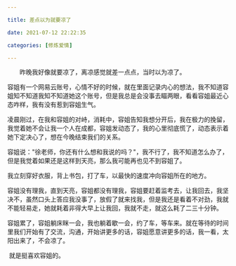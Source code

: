 ```yaml
---

title: 差点以为就要凉了

date: 2021-07-12 22:22:35

categories: [修炼爱情]

---
```


  昨晚我好像就要凉了，离凉感觉就差一点点，当时以为凉了。

​		容姐有一个网易云账号，心情不好的时候，就在里面记录内心的想法，我不知道容姐知不知道我知不知道她这个账号，但是我总是会没事去瞄两眼，看看容姐最近心态咋样，我有没有惹到容姐生气。

​		凌晨刚过，在我和容姐的对峙，消耗中，容姐告知我想分开后，我在极力的挽留，我觉着她不会让我一个人在成都，容姐发动态了，我的心里彻底慌了，动态表示着她下定决心了，想在今晚结束我们的关系。

​		容姐说："徐老师，你还有什么想和我说的吗？"，我不行了，我不知道怎么办了，但是我觉着如果还是这样到天亮，那么我可能再也见不到容姐了。

​		我立刻穿好衣服，背上书包，打了车，以最快的速度冲向容姐所在的地方。

​		容姐没有理我，直到天亮，容姐都没有理我，容姐要赶着监考去，让我回去，我坚决不，虽然口头上答应我没事了，放假了就来找我，但是我还是看着不对劲，我就不能轻易走，她就耗着非得大早上让我回，我就不走，就这么耗了二三十分钟。

​		容姐累了，容姐躺床眯一会，我也躺着歇一会，约了车，等车来。就在等待的时间里我们开始有了交流，沟通，开始讲更多的话，容姐愿意讲更多的话，我一看，太阳出来了，不会凉了。

​		就是挺喜欢容姐的。

​		